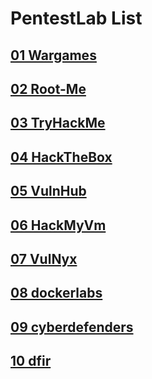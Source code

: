 # PentestLab List

## [01 Wargames](./Wargames/)

## [02 Root-Me](./Root-Me/)

## [03 TryHackMe](./TryHackMe/)

## [04 HackTheBox](./HackTheBox/)

## [05 VulnHub](./VulnHub/)

## [06 HackMyVm](./HackMyVm/)

## [07 VulNyx](./VulNyx/)

## [08 dockerlabs](./dockerlabs/)

## [09 cyberdefenders](./cyberdefenders/)

## [10 dfir](./dfir/)
